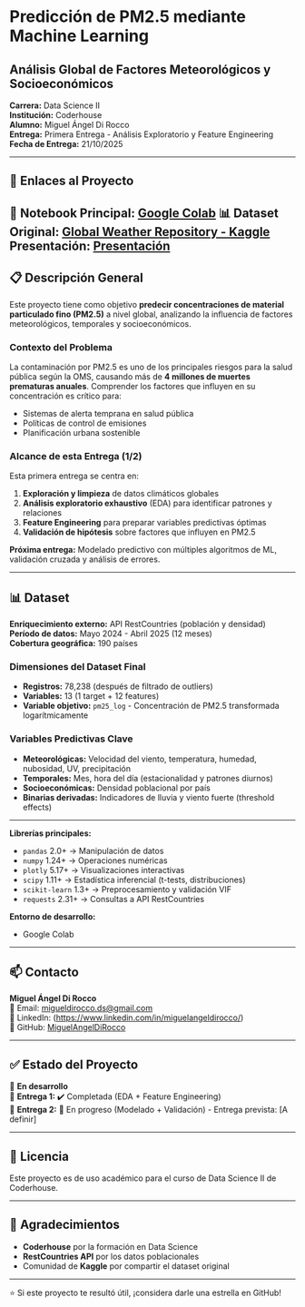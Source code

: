 # Predicción de PM2.5 mediante Machine Learning
## Análisis Global de Factores Meteorológicos y Socioeconómicos

**Carrera:** Data Science II  
**Institución:** Coderhouse  
**Alumno:** Miguel Ángel Di Rocco  
**Entrega:** Primera Entrega - Análisis Exploratorio y Feature Engineering  
**Fecha de Entrega:** 21/10/2025

---

## 🔗 Enlaces al Proyecto

📓 **Notebook Principal:** [Google Colab](https://colab.research.google.com/drive/1fyTevP6IlGcZjw8F28g9cc_LqmaCPa_s?usp=sharing) 
📊 **Dataset Original:** [Global Weather Repository - Kaggle](https://www.kaggle.com/datasets/nelgiriyewithana/global-weather-repository)
   **Presentación:** [Presentación](https://www.canva.com/design/DAG2XdBF6fg/A1VKKW1ImAroj47nZuVKyg/view?utm_content=DAG2XdBF6fg&utm_campaign=designshare&utm_medium=link2&utm_source=uniquelinks&utlId=he608a2bdae)
---

## 📋 Descripción General

Este proyecto tiene como objetivo **predecir concentraciones de material particulado fino (PM2.5)** a nivel global, analizando la influencia de factores meteorológicos, temporales y socioeconómicos.

### **Contexto del Problema**

La contaminación por PM2.5 es uno de los principales riesgos para la salud pública según la OMS, causando más de **4 millones de muertes prematuras anuales**. Comprender los factores que influyen en su concentración es crítico para:
- Sistemas de alerta temprana en salud pública
- Políticas de control de emisiones
- Planificación urbana sostenible

### **Alcance de esta Entrega (1/2)**

Esta primera entrega se centra en:
1. **Exploración y limpieza** de datos climáticos globales
2. **Análisis exploratorio exhaustivo** (EDA) para identificar patrones y relaciones
3. **Feature Engineering** para preparar variables predictivas óptimas
4. **Validación de hipótesis** sobre factores que influyen en PM2.5

**Próxima entrega:** Modelado predictivo con múltiples algoritmos de ML, validación cruzada y análisis de errores.

---

## 📊 Dataset
  
**Enriquecimiento externo:** API RestCountries (población y densidad)  
**Período de datos:** Mayo 2024 - Abril 2025 (12 meses)  
**Cobertura geográfica:** 190 países

### **Dimensiones del Dataset Final**
- **Registros:** 78,238 (después de filtrado de outliers)
- **Variables:** 13 (1 target + 12 features)
- **Variable objetivo:** `pm25_log` - Concentración de PM2.5 transformada logarítmicamente

### **Variables Predictivas Clave**
- **Meteorológicas:** Velocidad del viento, temperatura, humedad, nubosidad, UV, precipitación
- **Temporales:** Mes, hora del día (estacionalidad y patrones diurnos)
- **Socioeconómicas:** Densidad poblacional por país
- **Binarias derivadas:** Indicadores de lluvia y viento fuerte (threshold effects)

---

**Librerías principales:**
- `pandas` 2.0+ → Manipulación de datos
- `numpy` 1.24+ → Operaciones numéricas
- `plotly` 5.17+ → Visualizaciones interactivas
- `scipy` 1.11+ → Estadística inferencial (t-tests, distribuciones)
- `scikit-learn` 1.3+ → Preprocesamiento y validación VIF
- `requests` 2.31+ → Consultas a API RestCountries

**Entorno de desarrollo:**
- Google Colab
  
---

## 📫 Contacto

**Miguel Ángel Di Rocco**  
📧 Email: [migueldirocco.ds@gmail.com](mailto:migueldirocco.ds@gmail.com)  
🔗 LinkedIn: (https://www.linkedin.com/in/miguelangeldirocco/)  
🐙 GitHub: [MiguelAngelDiRocco](https://github.com/MiguelAngelDiRocco)

---

## ✅ Estado del Proyecto

🚧 **En desarrollo**  
📅 **Entrega 1:** ✔️ Completada (EDA + Feature Engineering)  
📅 **Entrega 2:** 🔄 En progreso (Modelado + Validación) - Entrega prevista: [A definir]

---

## 📜 Licencia

Este proyecto es de uso académico para el curso de Data Science II de Coderhouse.

---

## 🙏 Agradecimientos

- **Coderhouse** por la formación en Data Science
- **RestCountries API** por los datos poblacionales
- Comunidad de **Kaggle** por compartir el dataset original

---

⭐ Si este proyecto te resultó útil, ¡considera darle una estrella en GitHub!
